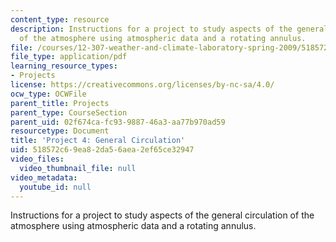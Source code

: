 ```yaml
---
content_type: resource
description: Instructions for a project to study aspects of the general circulation
  of the atmosphere using atmospheric data and a rotating annulus.
file: /courses/12-307-weather-and-climate-laboratory-spring-2009/518572c69ea82da56aea2ef65ce32947_climatology_lab.pdf
file_type: application/pdf
learning_resource_types:
- Projects
license: https://creativecommons.org/licenses/by-nc-sa/4.0/
ocw_type: OCWFile
parent_title: Projects
parent_type: CourseSection
parent_uid: 02f674ca-fc93-9887-46a3-aa77b970ad59
resourcetype: Document
title: 'Project 4: General Circulation'
uid: 518572c6-9ea8-2da5-6aea-2ef65ce32947
video_files:
  video_thumbnail_file: null
video_metadata:
  youtube_id: null
---
```

Instructions for a project to study aspects of the general circulation of the atmosphere using atmospheric data and a rotating annulus.
